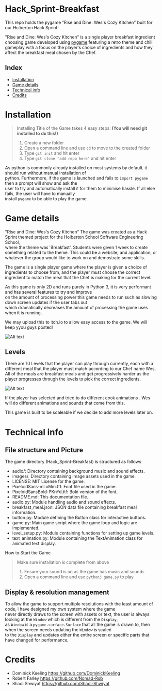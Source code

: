 # Hack_Sprint-Breakfast
This repo holds the pygame "Rise and Dine: Wes's Cozy Kitchen" built for our Holberton Hack Sprint!

"Rise and Dine: Wes's Cozy Kitchen" is a single player breakfast ingredient choosing game developed using [pygame](https://www.pygame.org/news) featuring a retro theme and chill gameplay with a focus on the player's choice of ingredients and how they affect the breakfast meal chosen by the Chef.

## Index

- [Installation](#installation)
- [Game details](#game-details)
- [Technical info](#technical-info)
- [Credits](#credits)

<h1 id="installation">Installation</h1>

> Installing Title of the Game takes 4 easy steps: **(You will need git installed to do this!)**
> 1. Create a new folder
> 2. Open a command line and use `cd` to move to the created folder
> 3. Type `git init` and hit enter
> 4. Type `git clone "add repo here"` and hit enter

As python is commonly already installed on most systems by default, it should run without manual installation of  
python. Furthermore, if the game is launched and fails to `import pygame` then a prompt will show and ask the  
user to try and automatically install it for them to minimise hassle. If all else fails, the user will have to manually  
install `pygame` to be able to play the game.

<h1 id="game-details">Game details</h1>

"Rise and Dine: Wes's Cozy Kitchen" 
The game was created as a Hack Sprint themed project for the Holberton School Software Engineering School,  
where the theme was 'Breakfast'. Students were given 1 week to create something related to the theme. This could be a website,
and application, or whatever the group would like to work on and demostrate some skills.

The game is a single player game where the player is given a choice of ingredients to choose from,
and the player must choose the correct ingredient to match the meal that the Chef is making for the current level.

As this game is only 2D and runs purely in Python 3, it is very performant and has several features to try and improve  
on the amount of processing power this game needs to run such as slowing down screen updates if the user tabs out  
which dramatically decreases the amount of processing the game uses when it is running.

We may upload this to itch.io to allow easy access to the game. We will keep yyou guys posted!

<img src="https://github.com/Shadi-Shwiyat/Hack_Sprint-Breakfast/blob/main/images/big%20game%20title.jpg" alt="Alt text" title="Level 5">

## Levels

There are 10 Levels that the player can play through currently, each with a different meal that the player must match according to
our Chef name Wes. All of the meals are breakfast meals and get progressively harder as the player progresses through the
levels to pick the correct ingredients.

<img src="https://github.com/Shadi-Shwiyat/Hack_Sprint-Breakfast/blob/main/images/level_5.jpg" alt="Alt text" title="Level 5">

If the player has selected and tried to do different cook animations . Wes will do different animations and sounds that come from this.

This game is built to be scaleable if we decide to add more levels later on.

<h1 id="technical-info">Technical info</h1>

## File structure and Picture

The game directory (Hack_Sprint-Breakfast) is structured as follows:
* audio/: Directory containing background music and sound effects.
* images/: Directory containing image assets used in the game.
* LICENSE: MIT License for the game.
* PixeloidSans-mLxMm.ttf: Font file used in the game.
* PixeloidSansBold-PKnYd.ttf: Bold version of the font.
* README.md: This documentation file.
* audio.py: Module handling audio and sound effects.
* breakfast_meal.json: JSON data file containing breakfast meal information.
* button.py: Module defining the Button class for interactive buttons.
* game.py: Main game script where the game loop and logic are implemented.
* level_setup.py: Module containing functions for setting up game levels.
* text_animation.py: Module containing the TextAnimation class for animated text display.
  

How to Start the Game
> Make sure installation is complete from above
> 1. Ensure your sound is on as the game has music and sounds
> 2. Open a command line and use `python3 game.py` to play


## Display & resolution management

To allow the game to support multiple resolutions with the least amount of code, I have designed my own system where the game  
never directly draws to the screen with assets or text, the user is always looking at the `Window` which is different from the `Display`,  
as `Window` is a `pygame.surface.Surface` that all the game is drawn to, then when the screen needs updating the `Window` is scaled  
to the `Display` and updates either the entire screen or specific parts that have changed for performance.


<h1 id="credits">Credits</h1>

- Dominick Keeling <https://github.com/DominickKeeling>
- Robert Farley <https://github.com/Nomad-Rob>
- Shadi Shwiyat <https://github.com/Shadi-Shwiyat>
